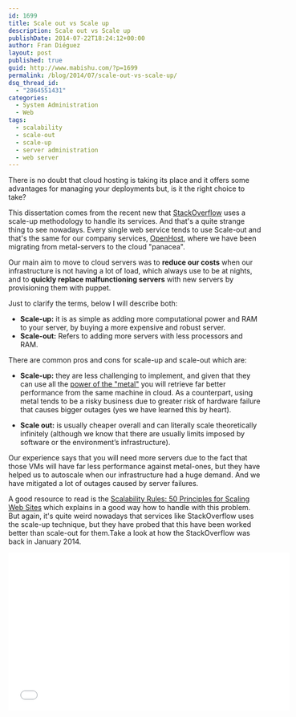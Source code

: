 ```yaml
---
id: 1699
title: Scale out vs Scale up
description: Scale out vs Scale up
publishDate: 2014-07-22T18:24:12+00:00
author: Fran Diéguez
layout: post
published: true
guid: http://www.mabishu.com/?p=1699
permalink: /blog/2014/07/scale-out-vs-scale-up/
dsq_thread_id:
  - "2864551431"
categories:
  - System Administration
  - Web
tags:
  - scalability
  - scale-out
  - scale-up
  - server administration
  - web server
---
```

There is no doubt that cloud hosting is taking its place and it offers some advantages for managing your deployments but, is it the right choice to take?

This dissertation comes from the recent new that <a href="http://highscalability.com/blog/2014/7/21/stackoverflow-update-560m-pageviews-a-month-25-servers-and-i.html">StackOverflow</a> uses a scale-up methodology to handle its services. And that's a quite strange thing to see nowadays. Every single web service tends to use Scale-out and that's the same for our company services, <a href="http://www.openhost.es">OpenHost</a>, where we have been migrating from metal-servers to the cloud "panacea".

Our main aim to move to cloud servers was to <strong>reduce our costs</strong> when our infrastructure is not having a lot of load, which always use to be at nights, and to <strong>quickly replace malfunctioning servers</strong> with new servers by provisioning them with puppet.

Just to clarify the terms, below I will describe both:

* **Scale-up:** it is as simple as adding more computational power and RAM to your server, by buying a more expensive and robust server.
* **Scale-out:** Refers to adding more servers with less processors and RAM.

There are common pros and cons for scale-up and scale-out which are:

* **Scale-up:** they are less challenging to implement, and given that they can use all the <a href="https://www.youtube.com/watch?v=FFnc4qDg4-k">power of the "metal"</a> you will retrieve far better performance from the same machine in cloud. As a counterpart, using metal tends to be a risky business due to greater risk of hardware failure that causes bigger outages (yes we have learned this by heart).

* **Scale out:** is usually cheaper overall and can literally scale theoretically infinitely (although we know that there are usually limits imposed by software or the environment’s infrastructure).

Our experience says that you will need more servers due to the fact that those VMs will have far less performance against metal-ones, but they have helped us to autoscale when our infrastructure had a huge demand. And we have mitigated a lot of outages caused by server failures.

A good resource to read is the <a href="http://www.amazon.es/Scalability-Rules-Principles-Scaling-Sites/dp/0321753887">Scalability Rules: 50 Principles for Scaling Web Sites</a> which explains in a good way how to handle with this problem. But again, it's quite weird nowadays that services like StackOverflow uses the scale-up technique, but they have probed that this have been worked better than scale-out for them.Take a look at how the StackOverflow was back in January 2014.

<iframe src="//www.youtube.com/embed/OGi8FT2j8hE" width="560" height="315" frameborder="0" allowfullscreen="allowfullscreen"></iframe>
